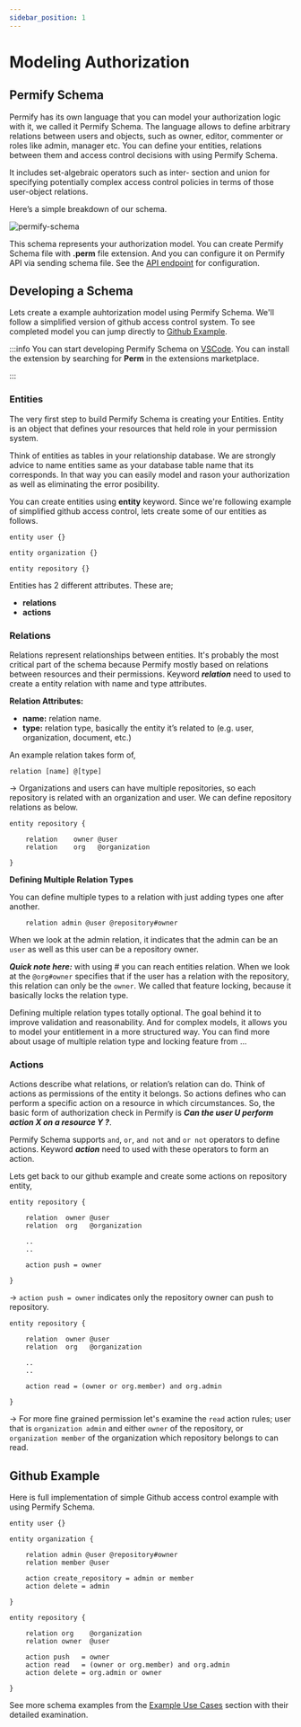 ```yaml
---
sidebar_position: 1
---
```

# Modeling Authorization 

## Permify Schema

Permify has its own language that you can model your authorization logic with it, we called it Permify Schema. The language allows to define arbitrary relations between users and objects, such as owner, editor, commenter or roles like admin, manager etc. You can define your entities, relations between them and access control decisions with using Permify Schema. 

It includes set-algebraic operators such as inter- section and union for specifying potentially complex access control policies in terms of those user-object relations.

Here’s a simple breakdown of our schema.

![permify-schema](https://user-images.githubusercontent.com/34595361/183866396-9d2850fc-043f-4254-aa4c-ee2c4172afb8.png)

This schema represents your authorization model. You can create Permify Schema file with **.perm** file extension. And you can configure it on Permify API via sending schema file. See the [API endpoint](https://app.swaggerhub.com/apis-docs/permify/permify-api/v0.0.0-alpha3#/Schema/schemas.write) for configuration.

[Installation Guide]:  /docs/Installation#configuring-schema-on-permify

## Developing a Schema

Lets create a example auhtorization model using Permify Schema. We'll follow a simplified version of github access control system. To see completed model you can jump directly to [Github Example](#github-example). 

:::info
You can start developing Permify Schema on [VSCode]. You can install the extension by searching for **Perm** in the extensions marketplace.

[VSCode]: https://marketplace.visualstudio.com/items?itemName=Permify.perm
:::

### Entities

The very first step to build Permify Schema is creating your Entities. Entity is an object that defines your resources that held role in your permission system.

Think of entities as tables in your relationship database. We are strongly advice to name entities same as your database table name that its corresponds. In that way you can easily model and rason your authorization as well as eliminating the error posibility.

You can create entities using **entity** keyword. Since we're following example of simplified github access control, lets create some of our entities as follows.

```perm
entity user {}

entity organization {}

entity repository {} 
```

Entities has 2 different attributes. These are;

- **relations**
- **actions**

### Relations

Relations represent relationships between entities. It's probably the most critical part of the schema because Permify mostly based on relations between resources and their permissions. Keyword ***relation*** need to used to create a entity relation with name and type attributes.

**Relation Attributes:**

- **name:** relation name.
- **type:** relation type, basically the entity it’s related to (e.g. user, organization, document, etc.)

An example relation takes form of,

```
relation [name] @[type] 
```

→ Organizations and users can have multiple repositories, so each repository is related with an organization and user. We can define repository relations as below.

```perm
entity repository {

    relation    owner @user         
    relation    org   @organization   

}
```
**Defining Multiple Relation Types**

You can define multiple types to a relation with just adding types one after another. 

```perm
    relation admin @user @repository#owner
```

When we look at the admin relation, it indicates that the admin can be an `user` as well as this user can be a repository owner. 

***Quick note here:*** with using # you can reach entities relation. When we look at the `@org#owner` specifies that if the user has a relation with the repository, this relation can only be the `owner`. We called that feature locking, because it basically locks the relation type.

Defining multiple relation types totally optional. The goal behind it to improve validation and reasonability. And for complex models, it allows you to model your entitlement in a more structured way. You can find more about usage of multiple relation type and locking feature from ...

### Actions

Actions describe what relations, or relation’s relation can do. Think of actions as permissions of the entity it belongs. So actions defines who can perform a specific action on a resource in which circumstances. So, the basic form of authorization check in Permify is ***Can the user U perform action X on a resource Y ?***.

Permify Schema supports ``and``, ``or``, ``and not`` and ``or not`` operators to define actions. Keyword ***action*** need to used with these operators to form an action.

Lets get back to our github example and create some actions on repository entity,

```perm
entity repository {

    relation  owner @user         
    relation  org   @organization      
    
    ..
    ..

    action push = owner

}
```

→ ``action push = owner`` indicates only the repository owner can push to
repository.

```
entity repository {

    relation  owner @user         
    relation  org   @organization 

    ..
    ..

    action read = (owner or org.member) and org.admin

}
```

→ For more fine grained permission let's examine the ``read`` action rules; user that is ``organization admin`` and either ``owner`` of the repository, or ``organization member`` of the organization which repository belongs to can read.

## Github Example 

Here is full implementation of simple Github access control example with using Permify Schema.

```perm
entity user {} 

entity organization {

    relation admin @user @repository#owner
    relation member @user   

    action create_repository = admin or member
    action delete = admin

} 

entity repository {

    relation org    @organization    
    relation owner  @user  

    action push   = owner 
    action read   = (owner or org.member) and org.admin
    action delete = org.admin or owner

} 
```

See more schema examples from the [Example Use Cases](/docs/example-use-cases/simple-rbac) section with their detailed examination.
